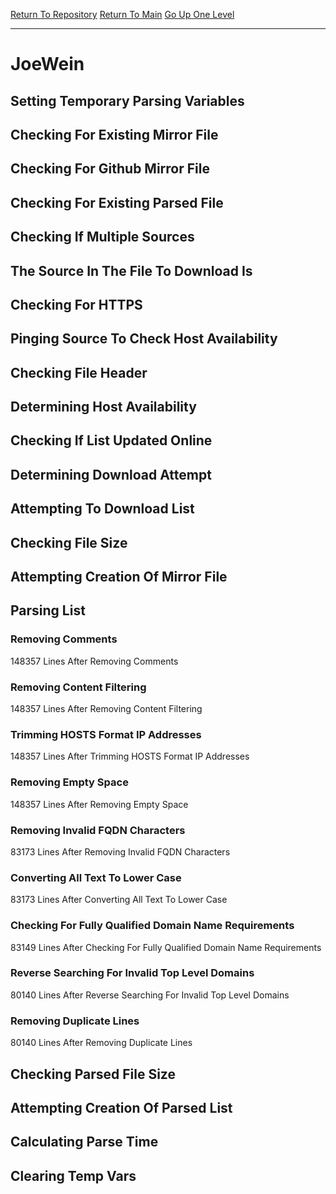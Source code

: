 [Return To Repository](https://github.com/deathbybandaid/piholeparser/)
[Return To Main](https://github.com/deathbybandaid/piholeparser/blob/master/RecentRunLogs/Mainlog.md)
[Go Up One Level](https://github.com/deathbybandaid/piholeparser/blob/master/RecentRunLogs/TopLevelScripts/30-Processing-External-Blacklists.md)
____________________________________
# JoeWein
## Setting Temporary Parsing Variables
## Checking For Existing Mirror File
## Checking For Github Mirror File
## Checking For Existing Parsed File
## Checking If Multiple Sources
## The Source In The File To Download Is
## Checking For HTTPS
## Pinging Source To Check Host Availability
## Checking File Header
## Determining Host Availability
## Checking If List Updated Online
## Determining Download Attempt
## Attempting To Download List
## Checking File Size
## Attempting Creation Of Mirror File
## Parsing List
### Removing Comments
148357 Lines After Removing Comments
### Removing Content Filtering
148357 Lines After Removing Content Filtering
### Trimming HOSTS Format IP Addresses
148357 Lines After Trimming HOSTS Format IP Addresses
### Removing Empty Space
148357 Lines After Removing Empty Space
### Removing Invalid FQDN Characters
83173 Lines After Removing Invalid FQDN Characters
### Converting All Text To Lower Case
83173 Lines After Converting All Text To Lower Case
### Checking For Fully Qualified Domain Name Requirements
83149 Lines After Checking For Fully Qualified Domain Name Requirements
### Reverse Searching For Invalid Top Level Domains
80140 Lines After Reverse Searching For Invalid Top Level Domains
### Removing Duplicate Lines
80140 Lines After Removing Duplicate Lines
## Checking Parsed File Size
## Attempting Creation Of Parsed List
## Calculating Parse Time
## Clearing Temp Vars
